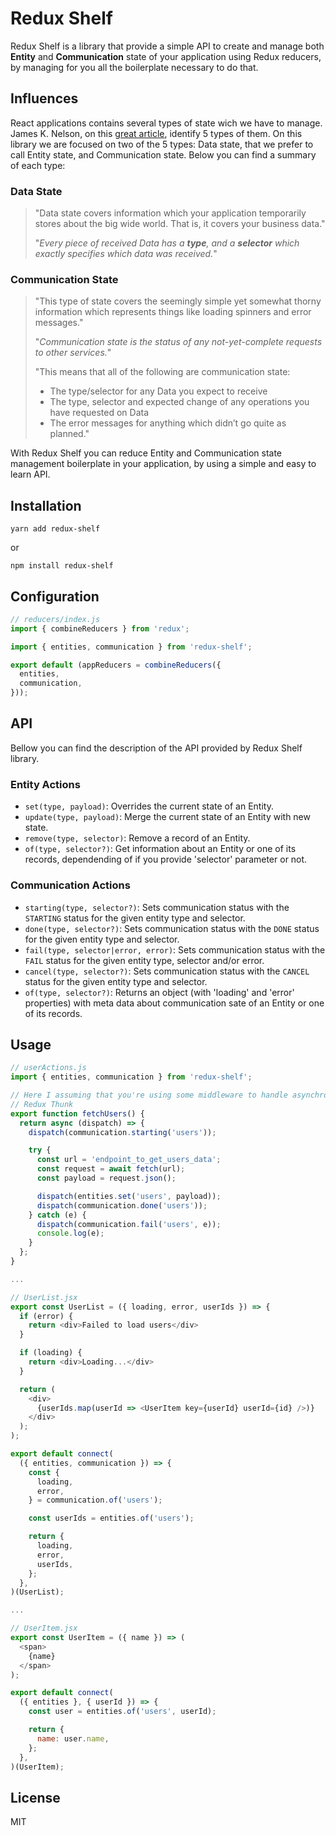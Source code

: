 # Redux Shelf

Redux Shelf is a library that provide a simple API to create and manage both **Entity** and
**Communication** state of your application using Redux reducers, by managing for you all the
boilerplate necessary to do that.

## Influences

React applications contains several types of state wich we have to manage. James K. Nelson, on this
[great article](http://jamesknelson.com/5-types-react-application-state/),
identify 5 types of them. On this library we are focused on two of the 5 types: Data state, that we
prefer to call Entity state, and Communication state. Below you can find a summary of each type:

### Data State

> "Data state covers information which your application temporarily stores about the big wide world.
> That is, it covers your business data."
>
> "_Every piece of received Data has a **type**, and a **selector** which exactly specifies which
> data was received._"

### Communication State

> "This type of state covers the seemingly simple yet somewhat thorny information which represents
> things like loading spinners and error messages."
>
> "_Communication state is the status of any not-yet-complete requests to other services._"
>
> "This means that all of the following are communication state:
>
> * The type/selector for any Data you expect to receive
> * The type, selector and expected change of any operations you have requested on Data
> * The error messages for anything which didn’t go quite as planned."

With Redux Shelf you can reduce Entity and Communication state management boilerplate in your
application, by using a simple and easy to learn API.

## Installation

`yarn add redux-shelf`

or

`npm install redux-shelf`

## Configuration

```javascript
// reducers/index.js
import { combineReducers } from 'redux';

import { entities, communication } from 'redux-shelf';

export default (appReducers = combineReducers({
  entities,
  communication,
}));
```

## API

Bellow you can find the description of the API provided by Redux Shelf library.

### Entity Actions

* `set(type, payload)`: Overrides the current state of an Entity.
* `update(type, payload)`: Merge the current state of an Entity with new state.
* `remove(type, selector)`: Remove a record of an Entity.
* `of(type, selector?)`: Get information about an Entity or one of its records, dependending of if
  you provide 'selector' parameter or not.

### Communication Actions

* `starting(type, selector?)`: Sets communication status with the `STARTING` status for the given
  entity type and selector.
* `done(type, selector?)`: Sets communication status with the `DONE` status for the given
  entity type and selector.
* `fail(type, selector|error, error)`: Sets communication status with the `FAIL` status for the
  given entity type, selector and/or error.
* `cancel(type, selector?)`: Sets communication status with the `CANCEL` status for the given
  entity type and selector.
* `of(type, selector?)`: Returns an object (with 'loading' and 'error' properties) with meta data
  about communication sate of an Entity or one of its records.

## Usage

```javascript
// userActions.js
import { entities, communication } from 'redux-shelf';

// Here I assuming that you're using some middleware to handle asynchronous actions, for example,
// Redux Thunk
export function fetchUsers() {
  return async (dispatch) => {
    dispatch(communication.starting('users'));

    try {
      const url = 'endpoint_to_get_users_data';
      const request = await fetch(url);
      const payload = request.json();

      dispatch(entities.set('users', payload));
      dispatch(communication.done('users'));
    } catch (e) {
      dispatch(communication.fail('users', e));
      console.log(e);
    }
  };
}

...

// UserList.jsx
export const UserList = ({ loading, error, userIds }) => {
  if (error) {
    return <div>Failed to load users</div>
  }

  if (loading) {
    return <div>Loading...</div>
  }

  return (
    <div>
      {userIds.map(userId => <UserItem key={userId} userId={id} />)}
    </div>
  );
);

export default connect(
  ({ entities, communication }) => {
    const {
      loading,
      error,
    } = communication.of('users');

    const userIds = entities.of('users');

    return {
      loading,
      error,
      userIds,
    };
  },
)(UserList);

...

// UserItem.jsx
export const UserItem = ({ name }) => (
  <span>
    {name}
  </span>
);

export default connect(
  ({ entities }, { userId }) => {
    const user = entities.of('users', userId);

    return {
      name: user.name,
    };
  },
)(UserItem);
```

## License

MIT
